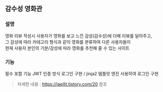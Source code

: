 ## 감수성 영화관

### 설명
영화 리뷰 작성시 사용자가 영화를 보고 느낀 감성(감수성)에 더해 리뷰를 달아주고, </br>
그 감성에 따라 카테고리 형식과 같이 영화를 분류하여 다른 사용자들이 </br>
현재 사용자 본인의 기분/감성에 따라 영화를 추천해 줄 수 있는 사이트 

### 기능
필수 포함 기능 
JWT 인증 방식 로그인 구현 / jinja2 템플릿 엔진 사용하여 로그인 구현

> 자세한 내용 : https://jaeilit.tistory.com/20   참조
